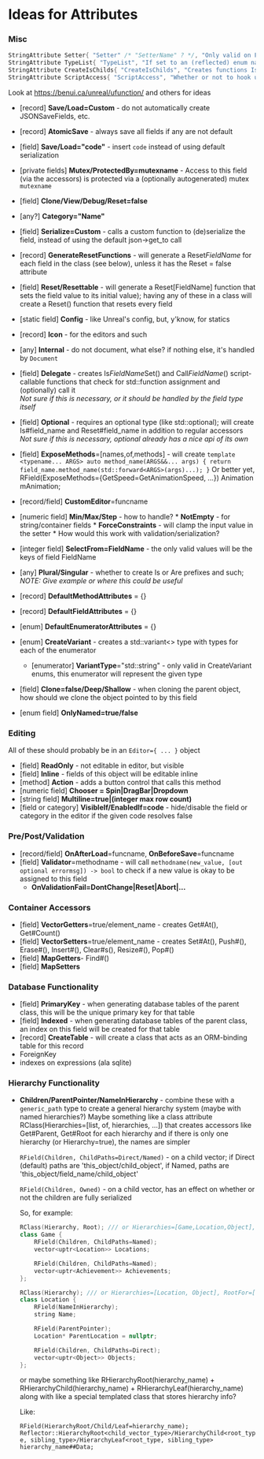 # Ideas for Attributes

### Misc

```c++
StringAttribute Setter{ "Setter" /* "SetterName" ? */, "Only valid on Flag enums, will change the setter for this flag (if one is created) to this value", Targets::Enumerators};
StringAttribute TypeList{ "TypeList", "If set to an (reflected) enum name, creates IsX() { this->field == (decltype(this->field))N; } functions for each enumerator in the enum", Targets::Fields };
StringAttribute CreateIsChilds{ "CreateIsChilds", "Creates functions IsX (and AsX equivalents) for each subclass of this class in the given list, that checks if this object is of subclass X", Targets::Classes };
StringAttribute ScriptAccess{ "ScriptAccess", "Whether or not to hook up the generated accessors (getter, setter) to the scripting system", Targets::Fields, true };
```

Look at https://benui.ca/unreal/ufunction/ and others for ideas

* [record] **Save/Load=Custom** - do not automatically create JSONSaveFields, etc.
* [record] **AtomicSave** - always save all fields if any are not default
* [field] **Save/Load="code"** - insert `code` instead of using default serialization

* [private fields] **Mutex/ProtectedBy=mutexname** - Access to this field (via the accessors) is protected via a (optionally autogenerated) mutex `mutexname`
* [field] **Clone/View/Debug/Reset=false**
* [any?] **Category="Name"**
* [field] **Serialize=Custom** - calls a custom function to (de)serialize the field, instead of using the default json->get_to call
* [record] **GenerateResetFunctions** - will generate a Reset*FieldName* for each field in the class (see below), unless it has the Reset = false attribute
* [field] **Reset/Resettable** - will generate a Reset[FieldName] function that sets the field value to its initial value); having any of these in a class will create a Reset() function that resets every field
* [static field] **Config** - like Unreal's config, but, y'know, for statics
* [record] **Icon** - for the editors and such
* [any] **Internal** - do not document, what else? if nothing else, it's handled by `Document`
* [field] **Delegate** - creates Is*FieldName*Set() and Call*FieldName*() script-callable functions that check for std::function assignment and (optionally) call it  
	*Not sure if this is necessary, or it should be handled by the field type itself*
* [field] **Optional** - requires an optional type (like std::optional); will create Is#field_name and Reset#field_name in addition to regular accessors  
	*Not sure if this is necessary, optional already has a nice api of its own*
* [field] **ExposeMethods**=[names,of,methods] - will create `template <typename... ARGS> auto method_name(ARGS&&... args) { return field_name.method_name(std::forward<ARGS>(args)...); }`
		Or better yet, RField(ExposeMethods={GetSpeed=GetAnimationSpeed, ...}) Animation mAnimation;
* [record/field] **CustomEditor**=funcname
* [numeric field] **Min/Max/Step** - how to handle?
		* **NotEmpty** - for string/container fields
		* **ForceConstraints** - will clamp the input value in the setter
		* How would this work with validation/serialization?
* [integer field] **SelectFrom=FieldName** - the only valid values will be the keys of field FieldName
* [any] **Plural/Singular** - whether to create Is or Are prefixes and such;   
	*NOTE: Give example or where this could be useful*
* [record] **DefaultMethodAttributes** = {}
* [record] **DefaultFieldAttributes** = {}
* [enum] **DefaultEnumeratorAttributes** = {}
* [enum] **CreateVariant** - creates a std::variant<> type with types for each of the enumerator
	* [enumerator] **VariantType**="std::string" - only valid in CreateVariant enums, this enumerator will represent the given type
* [field] **Clone=false/Deep/Shallow** - when cloning the parent object, how should we clone the object pointed to by this field 
* [enum field] **OnlyNamed=true/false**

### Editing

All of these should probably be in an `Editor={ ... }` object

* [field] **ReadOnly** - not editable in editor, but visible
* [field] **Inline** - fields of this object will be editable inline
* [method] **Action** - adds a button control that calls this method
* [numeric field] **Chooser = Spin|DragBar|Dropdown**
* [string field] **Multiline=true|(integer max row count)**
* [field or category] **VisibleIf/EnabledIf=code** - hide/disable the field or category in the editor if the given code resolves false 

### Pre/Post/Validation
* [record/field] **OnAfterLoad**=funcname, **OnBeforeSave**=funcname
* [field] **Validator**=methodname - will call `methodname(new_value, [out optional errormsg]) -> bool` to check if a new value is okay to be assigned to this field
	* **OnValidationFail=DontChange|Reset|Abort|...**
	<!--
	* will generate a ValidateFields(callback) function for the class (customizable)
	* `methodname` must be a valid method in the class?
	* how to handle this? Should we also generate a Validate[FieldName] function? What's the callback for?
	* I guess we should call this after serialization (of entire struct or per field?)
	-->

### Container Accessors

* [field] **VectorGetters**=true/element_name - creates Get#At(), Get#Count()
* [field] **VectorSetters**=true/element_name - creates Set#At(), Push#(), Erase#(), Insert#(), Clear#s(), Resize#(), Pop#()
* [field] **MapGetters**- Find#()
* [field] **MapSetters**

### Database Functionality
* [field] **PrimaryKey** - when generating database tables of the parent class, this will be the unique primary key for that table
* [field] **Indexed** - when generating database tables of the parent class, an index on this field will be created for that table
* [record] **CreateTable** - will create a class that acts as an ORM-binding table for this record
* ForeignKey
* indexes on expressions (ala sqlite)

### Hierarchy Functionality
* **Children/ParentPointer/NameInHierarchy** - combine these with a `generic_path` type to create a general hierarchy system (maybe with named hierarchies?)
	Maybe something like a class attribute RClass(Hierarchies=[list, of, hierarchies, ...]) that creates accessors like Get#Parent, Get#Root for each hierarchy
		and if there is only one hierarchy (or Hierarchy=true), the names are simpler

	`RField(Children, ChildPaths=Direct/Named)` - on a child vector; if Direct (default) paths are 'this_object/child_object', if Named, paths are 'this_object/field_name/child_object'

	`RField(Children, Owned)` - on a child vector, has an effect on whether or not the children are fully serialized

	So, for example:

	```c++
	RClass(Hierarchy, Root); /// or Hierarchies=[Game,Location,Object], RootFor=[Game,Location]
	class Game {
		RField(Children, ChildPaths=Named);
		vector<uptr<Location>> Locations;

		RField(Children, ChildPaths=Named);
		vector<uptr<Achievement>> Achievements;
	};

	RClass(Hierarchy); /// or Hierarchies=[Location, Object], RootFor=[Object]
	class Location {
		RField(NameInHierarchy);
		string Name;

		RField(ParentPointer);
		Location* ParentLocation = nullptr;

		RField(Children, ChildPaths=Direct);
		vector<uptr<Object>> Objects;
	};
	```

	or maybe something like RHierarchyRoot(hierarchy_name) + RHierarchyChild(hierarchy_name) + RHierarchyLeaf(hierarchy_name) along with like
	a special templated class that stores hierarchy info?

	Like:

	`RField(HierarchyRoot/Child/Leaf=hierarchy_name);`
	`Reflector::HierarchyRoot<child_vector_type>/HierarchyChild<root_type, sibling_type>/HierarchyLeaf<root_type, sibling_type> hierarchy_name##Data;`
